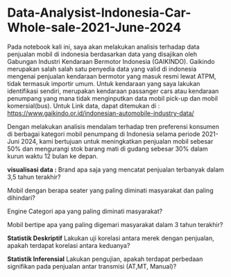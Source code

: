 # Data-Analysist-Indonesia-Car-Whole-sale-2021-June-2024
Pada notebook kali ini, saya akan melakukan analisis terhadap data penjualan mobil di indonesia berdasarkan data yang disajikan oleh Gabungan Industri Kendaraan Bermotor Indonesia (GAIKINDO).
Gaikindo merupakan salah salah satu penyedia data yang valid di indonesia mengenai penjualan kendaraan bermotor yang masuk resmi lewat ATPM, tidak termasuk importir umum.
Untuk kendaraan yang saya lakukan identifikasi sendiri, merupakan kendaraan passanger cars atau kendaraan penumpang yang mana tidak menginputkan data mobil pick-up dan mobil komersial(bus).
Untuk Link data, dapat ditemukan di : https://www.gaikindo.or.id/indonesian-automobile-industry-data/

Dengan melakukan analisis mendalam terhadap tren preferensi konsumen di berbagai kategori mobil penumpang di Indonesia selama periode 2021-Juni 2024, kami bertujuan untuk meningkatkan penjualan mobil sebesar 50% dan mengurangi stok barang mati di gudang sebesar 30% dalam kurun waktu 12 bulan ke depan.

**visualisasi data :**
Brand apa saja yang mencatat penjualan terbanyak dalam 3,5 tahun terakhir?

Mobil dengan berapa seater yang paling diminati masyarakat dan paling dihindari? 

Engine Categori apa yang paling diminati masyarakat?

Mobil bertipe apa yang paling digemari masyarakat dalam 3 tahun terakhir?

**Statistik Deskriptif**
Lakukan uji korelasi antara merek dengan penjualan, apakah terdapat korelasi antara keduanya?

**Statistik Inferensial**
Lakukan pengujian, apakah terdapat perbedaan signifikan pada penjualan antar transmisi (AT,MT, Manual)?